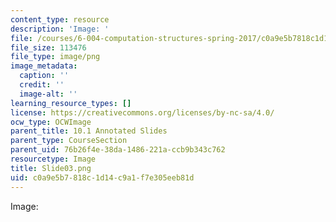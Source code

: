 ```yaml
---
content_type: resource
description: 'Image: '
file: /courses/6-004-computation-structures-spring-2017/c0a9e5b7818c1d14c9a1f7e305eeb81d_Slide03.png
file_size: 113476
file_type: image/png
image_metadata:
  caption: ''
  credit: ''
  image-alt: ''
learning_resource_types: []
license: https://creativecommons.org/licenses/by-nc-sa/4.0/
ocw_type: OCWImage
parent_title: 10.1 Annotated Slides
parent_type: CourseSection
parent_uid: 76b26f4e-38da-1486-221a-ccb9b343c762
resourcetype: Image
title: Slide03.png
uid: c0a9e5b7-818c-1d14-c9a1-f7e305eeb81d
---
```

Image: 